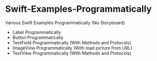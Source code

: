 # Swift-Examples-Programmatically

Various Swift Examples Programmatically (No Storyboard)

* Label Programmatically
* Button Programmatically
* TextField Programmatically (With Methods and Protocols)
* ImageView Programmatically (With load picture from URL)
* TextView Programmatically (With Methods and Protocols)

